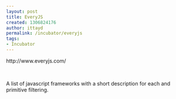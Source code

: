```yaml
---
layout: post
title: EveryJS
created: 1306824176
author: ittayd
permalink: /incubator/everyjs
tags:
- Incubator
---
```

<p>http://www.everyjs.com/</p>
<p>&nbsp;</p>
<p>A list of javascript frameworks with a short description for each and primitive filtering.</p>

